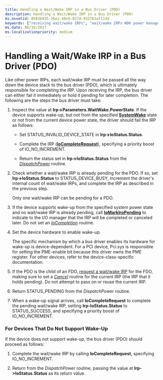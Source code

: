 ```yaml
---
title: Handling a Wait/Wake IRP in a Bus Driver (PDO)
description: Handling a Wait/Wake IRP in a Bus Driver (PDO)
ms.assetid: 9583b935-26e1-49c6-827d-932762af114d
keywords: ["receiving wait/wake IRPs", "wait/wake IRPs WDK power management , receiving", "bus drivers WDK power management"]
ms.date: 06/16/2017
ms.localizationpriority: medium
---
```


# Handling a Wait/Wake IRP in a Bus Driver (PDO)





Like other power IRPs, each wait/wake IRP must be passed all the way down the device stack to the bus driver (PDO), which is ultimately responsible for completing the IRP. Upon receiving the IRP, the bus driver can either fail it immediately or hold it pending for later completion. The following are the steps the bus driver must take:

1.  Inspect the value at **Irp-&gt;Parameters.WaitWake.PowerState**. If the device supports wake-up, but not from the specified [**SystemWake**](systemwake.md) state or not from the current device power state, the driver should fail the IRP as follows:

    -   Set STATUS\_INVALID\_DEVICE\_STATE in **Irp-&gt;IoStatus.Status**.

    -   Complete the IRP ([**IoCompleteRequest**](https://docs.microsoft.com/windows-hardware/drivers/ddi/wdm/nf-wdm-iocompleterequest)), specifying a priority boost of IO\_NO\_INCREMENT.

    -   Return the status set in **Irp-&gt;IoStatus.Status** from the [*DispatchPower*](https://docs.microsoft.com/windows-hardware/drivers/ddi/wdm/nc-wdm-driver_dispatch) routine.

2.  Check whether a wait/wake IRP is already pending for the PDO. If so, set **Irp-&gt;IoStatus.Status** to STATUS\_DEVICE\_BUSY, increment the driver's internal count of wait/wake IRPs, and complete the IRP as described in the previous step.

    Only one wait/wake IRP can be pending for a PDO.

3.  If the device supports wake-up from the specified system power state and no wait/wake IRP is already pending, call [**IoMarkIrpPending**](https://docs.microsoft.com/windows-hardware/drivers/ddi/wdm/nf-wdm-iomarkirppending) to indicate to the I/O manager that the IRP will be completed or canceled later. Do not set an [*IoCompletion*](https://docs.microsoft.com/windows-hardware/drivers/ddi/wdm/nc-wdm-io_completion_routine) routine.

4.  Set the device hardware to enable wake-up.

    The specific mechanism by which a bus driver enables its hardware for wake-up is device-dependent. For a PCI device, Pci.sys is responsible for setting the PME-enable bit because this driver owns the PME register. For other devices, refer to the device-class-specific documentation.

5.  If the PDO is the child of an FDO, [request a wait/wake IRP](sending-a-wait-wake-irp.md) for the FDO, making sure to set a [*Cancel*](https://docs.microsoft.com/windows-hardware/drivers/ddi/wdm/nc-wdm-driver_cancel) routine for the current IRP (the IRP that it holds pending). Do not attempt to pass on or reuse the current IRP.

6.  Return STATUS\_PENDING from the *DispatchPower* routine.

7.  When a wake-up signal arrives, call **IoCompleteRequest** to complete the pending wait/wake IRP, setting **Irp-IoStatus.Status** to STATUS\_SUCCESS, and specifying a priority boost of IO\_NO\_INCREMENT.

### For Devices That Do Not Support Wake-Up

If the device does not support wake-up, the bus driver (PDO) should proceed as follows:

1.  Complete the wait/wake IRP by calling **IoCompleteRequest**, specifying IO\_NO\_INCREMENT.

2.  Return from the *DispatchPower* routine, passing the value at **Irp-&gt;IoStatus.Status** as its return value.

 

 




